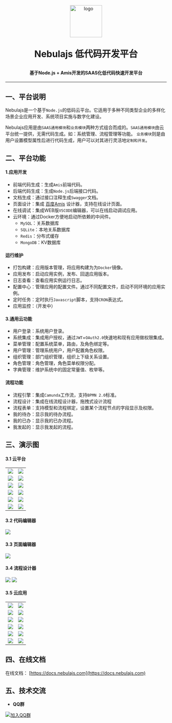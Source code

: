 <p align="center">
	<img width="100" alt="logo" src="https://nebulajs-1251015100.cos.ap-chengdu.myqcloud.com/screenshot%2Fnebulajs.png">
</p>
<h1 align="center" style="margin: 30px 0 30px; font-weight: bold;">Nebulajs 低代码开发平台</h1>
<h4 align="center">基于Node.js + Amis开发的SAAS化低代码快速开发平台</h4>
<!-- p align="center">
	<a href="https://gitee.com/y_project/RuoYi/stargazers"><img src="https://gitee.com/y_project/RuoYi/badge/star.svg?theme=gvp"></a>
	<a href="https://gitee.com/y_project/RuoYi"><img src="https://img.shields.io/badge/RuoYi-v4.8.1-brightgreen.svg"></a>
	<a href="https://gitee.com/y_project/RuoYi/blob/master/LICENSE"><img src="https://img.shields.io/github/license/mashape/apistatus.svg"></a>
</p!-->

---

## 一、平台说明
Nebulajs是一个基于`Node.js`的低码云平台。它适用于多种不同类型企业的多样化场景企业应用开发、系统项目实施与数字化建设。

Nebulajs应用是由`SAAS通用模块`和`业务模块`两种方式组合而成的。`SAAS通用模块`由云平台统一提供，无需代码生成。如：系统管理、流程管理等功能。
`业务模块`则是由用户设置模型属性后进行代码生成，用户可以对其进行灵活地`定制和开发`。

## 二、平台功能
#### 1.应用开发
 * 前端代码生成：生成`Amis`前端代码。
 * 后端代码生成：生成`Node.js`后端接口代码。
 * 文档生成：通过接口注释生成`Swagger`文档。
 * 页面设计：集成 [百度Amis](https://aisuda.bce.baidu.com/amis/zh-CN/docs/index) 设计器，支持在线设计页面。
 * 在线调试：集成WEB版`VSCODE`编辑器，可以在线启动调试应用。
 * 云环境：通过Docker方便地启动所依赖的中间件。
   * `MySQL`：关系数据库
   * `SQLite`：本地关系数据库
   * `Redis`：分布式缓存
   * `MongoDB`：KV数据库

#### 运行维护
 * 打包构建：应用版本管理，将应用构建为为`Docker`镜像。
 * 应用发布：启动应用实例，发布、回退应用版本。
 * 日志查看：查看应用实例运行日志。
 * 配置中心：管理应用的配置文件。通过不同配置文件，启动不同环境的应用实例。
 * 定时任务：定时执行`Javascript`脚本，支持`CRON`表达式。
 * 应用监控：（开发中）

#### 3.通用云功能
 * 用户登录：系统用户登录。
 * 系统集成：集成用户授权，通过`JWT`+`OAuth2.0`快速地和现有应用做权限集成。
 * 菜单管理：配置系统菜单，路由，及角色绑定等。
 * 用户管理：管理系统用户，用户配置角色权限。
 * 组织管理：部门组织管理，组织上下级关系设置。
 * 角色管理：角色管理，角色菜单权限分配。
 * 字典管理：维护系统中的固定常量值、枚举等。

#### 流程功能
 * 流程引擎：集成`Camunda`工作流，支持`BPMN 2.0`标准。
 * 流程设计：集成在线流程设计器，拖拽式设计流程
 * 流程表单：支持模型和流程绑定，设置某个流程节点的字段显示及权限。
 * 我的待办：显示我的待办流程。
 * 我的已办：显示我的已办流程。
 * 我发起的：显示我发起的流程。


## 三、演示图

#### 3.1 云平台
<table>
    <tr>
        <td><img src="https://nebulajs-1251015100.cos.ap-chengdu.myqcloud.com/screenshot%2F1501747901234_.pic.jpg?imageMogr2/thumbnail/1920x/format/webp/interlace/0/quality/100"></td>
        <td><img src="https://nebulajs-1251015100.cos.ap-chengdu.myqcloud.com/screenshot%2F1211747538227_.pic.jpg?imageMogr2/thumbnail/1920x/format/webp/interlace/0/quality/100"></td>
    </tr>
    <tr>
        <td><img src="https://nebulajs-1251015100.cos.ap-chengdu.myqcloud.com/screenshot%2F1181747479467_.pic.jpg?imageMogr2/thumbnail/1920x/format/webp/interlace/0/quality/100"></td>
        <td><img src="https://nebulajs-1251015100.cos.ap-chengdu.myqcloud.com/screenshot%2F1191747480447_.pic.jpg?imageMogr2/thumbnail/1920x/format/webp/interlace/0/quality/100"></td>
    </tr>
    <tr>
        <td><img src="https://nebulajs-1251015100.cos.ap-chengdu.myqcloud.com/screenshot%2F1201747480447_.pic.jpg?imageMogr2/thumbnail/1920x/format/webp/interlace/0/quality/100"></td>
        <td><img src="https://nebulajs-1251015100.cos.ap-chengdu.myqcloud.com/screenshot%2F1521747905876_.pic.jpg?imageMogr2/thumbnail/1920x/format/webp/interlace/0/quality/100"></td>
    </tr>
    <tr>
        <td><img src="https://nebulajs-1251015100.cos.ap-chengdu.myqcloud.com/screenshot%2F1541747906231_.pic.jpg?imageMogr2/thumbnail/1920x/format/webp/interlace/0/quality/100"></td>
        <td><img src="https://nebulajs-1251015100.cos.ap-chengdu.myqcloud.com/screenshot%2F1551747906544_.pic.jpg?imageMogr2/thumbnail/1920x/format/webp/interlace/0/quality/100"></td>
    </tr>
    <tr>
        <td><img src="https://nebulajs-1251015100.cos.ap-chengdu.myqcloud.com/screenshot%2F1701747980879_.pic.jpg?imageMogr2/thumbnail/1920x/format/webp/interlace/0/quality/100"></td>
        <td><img src="https://nebulajs-1251015100.cos.ap-chengdu.myqcloud.com/screenshot%2F1721747991209_.pic.jpg?imageMogr2/thumbnail/1920x/format/webp/interlace/0/quality/100"></td>
    </tr>
    <tr>
        <td><img src="https://nebulajs-1251015100.cos.ap-chengdu.myqcloud.com/screenshot%2F1581747912911_.pic.jpg?imageMogr2/thumbnail/1920x/format/webp/interlace/0/quality/100"></td>
        <td><img src="https://nebulajs-1251015100.cos.ap-chengdu.myqcloud.com/screenshot%2F1591747912938_.pic.jpg?imageMogr2/thumbnail/1920x/format/webp/interlace/0/quality/100"></td>
    </tr>

</table>

#### 3.2 代码编辑器
![](https://nebulajs-1251015100.cos.ap-chengdu.myqcloud.com/screenshot%2F1481747832488_.pic.jpg?imageMogr2/thumbnail/1920x/format/webp/interlace/0/quality/100)

#### 3.3 页面编辑器
![](https://nebulajs-1251015100.cos.ap-chengdu.myqcloud.com/screenshot%2F1531747906033_.pic.jpg?imageMogr2/thumbnail/1920x/format/webp/interlace/0/quality/100)

#### 3.4 流程设计器
![](https://nebulajs-1251015100.cos.ap-chengdu.myqcloud.com/screenshot%2Fsystem%2F1781748086853_.pic.jpg?imageMogr2/thumbnail/1920x/format/webp/interlace/0/quality/100)
![](https://nebulajs-1251015100.cos.ap-chengdu.myqcloud.com/screenshot%2Fsystem%2F1771748086827_.pic.jpg?imageMogr2/thumbnail/1920x/format/webp/interlace/0/quality/100)

#### 3.5 云应用

<table>
    <tr>
        <td><img src="https://nebulajs-1251015100.cos.ap-chengdu.myqcloud.com/screenshot%2F1511747901261_.pic.jpg?imageMogr2/thumbnail/1920x/format/webp/interlace/0/quality/100"></td>
        <td><img src="https://nebulajs-1251015100.cos.ap-chengdu.myqcloud.com/screenshot%2Fsystem%2F1791748088407_.pic.jpg?imageMogr2/thumbnail/1920x/format/webp/interlace/0/quality/100"></td>
    </tr>
    <tr>
        <td><img src="https://nebulajs-1251015100.cos.ap-chengdu.myqcloud.com/screenshot%2Fsystem%2F1611747915966_.pic.jpg?imageMogr2/thumbnail/1920x/format/webp/interlace/0/quality/100"></td>
        <td><img src="https://nebulajs-1251015100.cos.ap-chengdu.myqcloud.com/screenshot%2Fsystem%2F1651747916161_.pic.jpg?imageMogr2/thumbnail/1920x/format/webp/interlace/0/quality/100"></td>
    </tr>
    <tr>
        <td><img src="https://nebulajs-1251015100.cos.ap-chengdu.myqcloud.com/screenshot%2Fsystem%2F1621747916019_.pic.jpg?imageMogr2/thumbnail/1920x/format/webp/interlace/0/quality/100"></td>
        <td><img src="https://nebulajs-1251015100.cos.ap-chengdu.myqcloud.com/screenshot%2Fsystem%2F1661747916241_.pic.jpg?imageMogr2/thumbnail/1920x/format/webp/interlace/0/quality/100"></td>
    </tr>
    <tr>
        <td><img src="https://nebulajs-1251015100.cos.ap-chengdu.myqcloud.com/screenshot%2Fsystem%2F1671747916297_.pic.jpg?imageMogr2/thumbnail/1920x/format/webp/interlace/0/quality/100"></td>
        <td><img src="https://nebulajs-1251015100.cos.ap-chengdu.myqcloud.com/screenshot%2Fsystem%2F1691747916349_.pic.jpg?imageMogr2/thumbnail/1920x/format/webp/interlace/0/quality/100"></td>
    </tr>
    <tr>
        <td><img src="https://nebulajs-1251015100.cos.ap-chengdu.myqcloud.com/screenshot%2Fsystem%2F1741748086514_.pic.jpg?imageMogr2/thumbnail/1920x/format/webp/interlace/0/quality/100"></td>
        <td><img src="https://nebulajs-1251015100.cos.ap-chengdu.myqcloud.com/screenshot%2Fsystem%2F1801748088444_.pic.jpg?imageMogr2/thumbnail/1920x/format/webp/interlace/0/quality/100"></td>
    </tr>
    <tr>
        <td><img src="https://nebulajs-1251015100.cos.ap-chengdu.myqcloud.com/screenshot%2Fsystem%2F1821748088489_.pic.jpg?imageMogr2/thumbnail/1920x/format/webp/interlace/0/quality/100"></td>
        <td><img src="https://nebulajs-1251015100.cos.ap-chengdu.myqcloud.com/screenshot%2Fsystem%2F1831748088600_.pic.jpg?imageMogr2/thumbnail/1920x/format/webp/interlace/0/quality/100"></td>
    </tr>
</table>

## 四、在线文档

在线文档： [https://docs.nebulajs.com](https://docs.nebulajs.com)

## 五、技术交流

 * __QQ群__

[![加入QQ群](https://img.shields.io/badge/%E6%AC%A2%E8%BF%8E-893262803-blue.svg)](https://qm.qq.com/q/INqDsH5MsI)  

